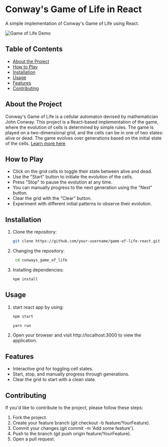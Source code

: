 # Conway's Game of Life in React

A simple implementation of Conway's Game of Life using React.

![Game of Life Demo](demo.gif)

## Table of Contents

- [About the Project](#about-the-project)
- [How to Play](#how-to-play)
- [Installation](#installation)
- [Usage](#usage)
- [Features](#features)
- [Contributing](#contributing)

## About the Project

Conway's Game of Life is a cellular automaton devised by mathematician John Conway. This project is a React-based implementation of the game, where the evolution of cells is determined by simple rules. The game is played on a two-dimensional grid, and the cells can be in one of two states: alive or dead. The game evolves over generations based on the initial state of the cells. [Learn more here](https://en.wikipedia.org/wiki/Conway's_Game_of_Life)

## How to Play

- Click on the grid cells to toggle their state between alive and dead.
- Use the "Start" button to initiate the evolution of the cells.
- Press "Stop" to pause the evolution at any time.
- You can manually progress to the next generation using the "Next" button.
- Clear the grid with the "Clear" button.
- Experiment with different initial patterns to observe their evolution.

## Installation

1. Clone the repository:

   ```sh
   git clone https://github.com/your-username/game-of-life-react.git
   ```
2. Changing the repository:
   
   ```sh
    cd conways_game_of_life
   ```
3. Installing dependencies:
   
   ```sh
   npm install
   ```

## Usage
1. start react app by using:
   
   ```sh
   npm start
   ```
  
   ```sh
   yarn run
   ```
2. Open your browser and visit http://localhost:3000 to view the application.

## Features
- Interactive grid for toggling cell states.
- Start, stop, and manually progress through generations.
- Clear the grid to start with a clean slate.

## Contributing
If you'd like to contribute to the project, please follow these steps:

1. Fork the project.
2. Create your feature branch (git checkout -b feature/YourFeature).
3. Commit your changes (git commit -m 'Add some feature').
4. Push to the branch (git push origin feature/YourFeature).
5. Open a pull request.
